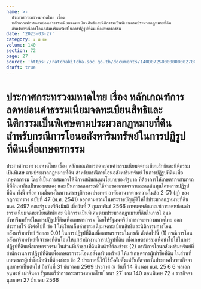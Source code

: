 ```yaml
---
name: >-
  ประกาศกระทรวงมหาดไทย เรื่อง
  หลักเกณฑ์การลดหย่อนค่าธรรมเนียมจดทะเบียนสิทธิและนิติกรรมเป็นพิเศษตามประมวลกฏหมายที่ดิน
  สำหรับกรณีการโอนอสังหาริมทรัพย์ในการปฏิรูปที่ดินเพื่อเกษตรกรรม
date: '2023-03-27'
category: ง พิเศษ
volume: 140
section: 72
page: 27
source: 'https://ratchakitcha.soc.go.th/documents/140D072S0000000002700.pdf'
draft: true
---
```


# ประกาศกระทรวงมหาดไทย เรื่อง หลักเกณฑ์การลดหย่อนค่าธรรมเนียมจดทะเบียนสิทธิและนิติกรรมเป็นพิเศษตามประมวลกฏหมายที่ดิน สำหรับกรณีการโอนอสังหาริมทรัพย์ในการปฏิรูปที่ดินเพื่อเกษตรกรรม

ประกาศกระทรวงมหาดไทย เรื่อง หลักเกณฑ์การลดหย่อนค่าธรรมเนียมจดทะเบียนสิทธิและนิติกรรมเป็นพิเศษ ตามประมวลกฎหมายที่ดิน สำหรับกรณีการโอนอสังหาริมทรัพย์ ในการปฏิรูปที่ดินเพื่อเกษตรกรรม โดยที่เป็นการสมควรให้มีการสนับสนุนนโยบายของรัฐบาล ที่ต้องการให้เกษตรกรสามารถ มีที่ดินทากินเป็นของตนเอง และเป็นการลดภาระค่าใช้จ่ายของเกษตรกรและลดต้นทุนโครงการปฏิรูปที่ดิน ทั้งนี้ เพื่อความมั่นคงในทางเศรษฐกิจของประเทศ อาศัยอานาจตามความในข้อ 2 (7) (ฎ) ของกฎกระทรวง ฉบับที่ 47 (พ.ศ. 2541) ออกตามความในพระราชบัญญัติให้ใช้ประมวลกฎหมายที่ดิน พ.ศ. 2497 คณะรัฐมนตรีจึงมีมติ เมื่อวันที่ 7 กุมภาพันธ์ 2566 กาหนดหลักเกณฑ์การลดหย่อนค่าธรรมเนียมจดทะเบียนสิทธิและ นิติกรรมเป็นพิเศษตามประมวลกฎหมายที่ดินในการโ อนอสังหาริมทรัพย์ในการปฏิรูปที่ดินเพื่อเกษตรกรรม โดยให้รัฐมนตรีว่าการกระทรวงมหาดไทย ออกประกาศไว้ ดังต่อไปนี้ ข้อ 1 ให้เรียกเก็บค่าธรรมเนียมจดทะเบียนสิทธิและนิติกรรมการโอนอสังหาริมทรัพย์ ร้อยละ 0.01 ในการปฏิรูปที่ดินเพื่อเกษตรกรรมในกรณี ดังต่อไปนี้ (1) กรณีการโอนอสังหาริมทรัพย์ที่เจ้าของที่ดินโอนให้แก่สำนักงานการปฏิรูปที่ดิน เพื่อเกษตรกรรมเพื่อนำไปใช้ในการปฏิรูปที่ดินเพื่อเกษตรกรรม ในส่วนที่เจ้าของที่ดินมีหน้าที่ต้องชำระ (2) กรณีการโอนอสังหาริมทรัพย์ที่สานักงานการปฏิรูปที่ดินเพื่อเกษตรกรรมโอนอสังหาริ มทรัพย์ ให้แก่เกษตรกรผู้เช่าซื้อที่ดิน ในส่วนที่เกษตรกรผู้เช่าซื้อมีหน้าที่ต้องชำระ ข้อ 2 ประกาศนี้ให้ใช้บังคับตั้งแต่วันถัดจากวันประกาศในราชกิจจานุเบกษาเป็นต้นไป ถึงวันที่ 31 ธันวาคม 2569 ประกาศ ณ วันที่ 14 มีนาคม พ.ศ. 25 6 6 พลเอก อนุพงษ์ เผ่าจินดา รัฐมนตรีว่าการกระทรวงมหาดไทย ้ หนา 27 ่ เลม 140 ตอนพิเศษ 72 ง ราชกิจจานุเบกษา 27 มีนาคม 2566

